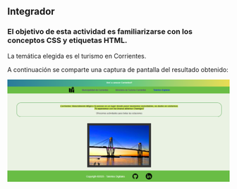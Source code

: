 ## Integrador

### El objetivo de esta actividad es familiarizarse con los conceptos CSS y etiquetas HTML.

La temática elegida es el turismo en Corrientes.

A continuación se comparte una captura de pantalla del resultado obtenido:

<img src="./captura_integrador.png" alt="Captura trabajo integrador" />
